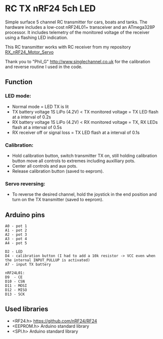 # RC TX nRF24 5ch LED
Simple surface 5 channel RC transmitter for cars, boats and tanks.
The hardware includes a low-cost nRF24L01+ transceiver and an ATmega328P processor.
It includes telemetry of the monitored voltage of the receiver using a flashing LED indication.

This RC transmitter works with RC receiver from my repository [RX_nRF24_Motor_Servo](https://github.com/stanekTM/RX_nRF24_Motor_Servo)

Thank you to "Phil_G" http://www.singlechannel.co.uk for the calibration and reverse routine I used in the code.

## Function
### LED mode:
* Normal mode = LED TX is lit
* TX battery voltage 1S LiPo (4.2V) < TX monitored voltage = TX LED flash at a interval of 0.2s
* RX battery voltage 1S LiPo (4.2V) < RX monitored voltage = TX, RX LEDs flash at a interval of 0.5s
* RX receiver off or signal loss = TX LED flash at a interval of 0.1s
### Calibration:
* Hold calibration button, switch transmitter TX on, still holding calibration button move all controls to extremes including auxilliary pots.
* Center all controls and aux pots.
* Release calibration button (saved to eeprom).
### Servo reversing:
* To reverse the desired channel, hold the joystick in the end position and turn on the TX transmitter (saved to eeprom).

## Arduino pins
```
A0 - pot 1
A1 - pot 2
A2 - pot 3
A3 - pot 4
A4 - pot 5

D2 - LED
D4 - calibration button (I had to add a 10k resistor -> VCC even when the internal INPUT_PULLUP is activated)
A7 - input TX battery

nRF24L01:
D9  - CE
D10 - CSN
D11 - MOSI
D12 - MISO
D13 - SCK
```

## Used libraries
* <RF24.h>   https://github.com/nRF24/RF24
* <EEPROM.h> Arduino standard library
* <SPI.h>    Arduino standard library
